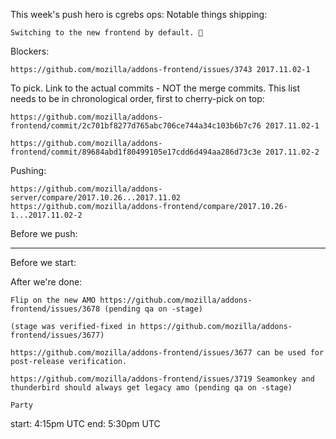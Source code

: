 This week's push hero is cgrebs
ops:
Notable things shipping:

    Switching to the new frontend by default. 🎉


Blockers:

    https://github.com/mozilla/addons-frontend/issues/3743 2017.11.02-1


To pick.  Link to the actual commits - NOT the merge commits.  This list needs
to be in chronological order, first to cherry-pick on top:

    https://github.com/mozilla/addons-frontend/commit/2c701bf8277d765abc706ce744a34c103b6b7c76 2017.11.02-1

    https://github.com/mozilla/addons-frontend/commit/89684abd1f80499105e17cdd6d494aa286d73c3e 2017.11.02-2


Pushing:

    https://github.com/mozilla/addons-server/compare/2017.10.26...2017.11.02
    https://github.com/mozilla/addons-frontend/compare/2017.10.26-1...2017.11.02-2

Before we push:

-------------------------------------------------------------------------------
Before we start:


After we're done:

    Flip on the new AMO https://github.com/mozilla/addons-frontend/issues/3678 (pending qa on -stage)

    (stage was verified-fixed in https://github.com/mozilla/addons-frontend/issues/3677)

    https://github.com/mozilla/addons-frontend/issues/3677 can be used for post-release verification.

    https://github.com/mozilla/addons-frontend/issues/3719 Seamonkey and thunderbird should always get legacy amo (pending qa on -stage)

    Party


start: 4:15pm UTC
end: 5:30pm UTC


